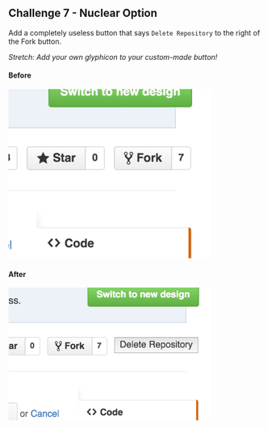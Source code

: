 ## Challenge 7 - Nuclear Option
Add a completely useless button that says `Delete Repository` to the right of the Fork button.

*Stretch: Add your own glyphicon to your custom-made button!*

#### Before
<img src="img/7a.png" width=400px>

<br>

#### After
<img src="img/7b.png" width=400px>
